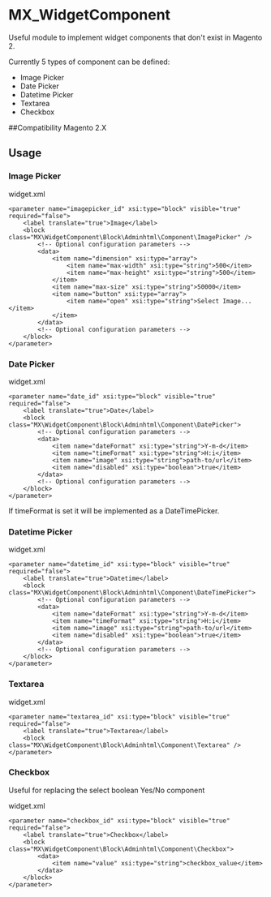 # MX_WidgetComponent
Useful module to implement widget components that don't exist in Magento 2.

Currently 5 types of component can be defined: 
- Image Picker 
- Date Picker
- Datetime Picker
- Textarea
- Checkbox

##Compatibility
Magento 2.X


## Usage

### Image Picker

widget.xml
```
<parameter name="imagepicker_id" xsi:type="block" visible="true" required="false">
    <label translate="true">Image</label>
    <block class="MX\WidgetComponent\Block\Adminhtml\Component\ImagePicker" />
        <!-- Optional configuration parameters -->
        <data>
            <item name="dimension" xsi:type="array">
                <item name="max-width" xsi:type="string">500</item>
                <item name="max-height" xsi:type="string">500</item>
            </item>
            <item name="max-size" xsi:type="string">50000</item>
            <item name="button" xsi:type="array">
                <item name="open" xsi:type="string">Select Image...</item>
            </item>
        </data>
        <!-- Optional configuration parameters -->
    </block>
</parameter>
```

### Date Picker

widget.xml
```
<parameter name="date_id" xsi:type="block" visible="true" required="false">
    <label translate="true">Date</label>
    <block class="MX\WidgetComponent\Block\Adminhtml\Component\DatePicker">
        <!-- Optional configuration parameters -->
        <data>
            <item name="dateFormat" xsi:type="string">Y-m-d</item>
            <item name="timeFormat" xsi:type="string">H:i</item>
            <item name="image" xsi:type="string">path-to/url</item>
            <item name="disabled" xsi:type="boolean">true</item>
        </data>
        <!-- Optional configuration parameters -->
    </block>
</parameter>
```

If timeFormat is set it will be implemented as a DateTimePicker.


### Datetime Picker

widget.xml
```
<parameter name="datetime_id" xsi:type="block" visible="true" required="false">
    <label translate="true">Datetime</label>
    <block class="MX\WidgetComponent\Block\Adminhtml\Component\DateTimePicker">
        <!-- Optional configuration parameters -->
        <data>
            <item name="dateFormat" xsi:type="string">Y-m-d</item>
            <item name="timeFormat" xsi:type="string">H:i</item>
            <item name="image" xsi:type="string">path-to/url</item>
            <item name="disabled" xsi:type="boolean">true</item>
        </data>
        <!-- Optional configuration parameters -->
    </block>
</parameter>
```

### Textarea

widget.xml
```
<parameter name="textarea_id" xsi:type="block" visible="true" required="false">
    <label translate="true">Textarea</label>
    <block class="MX\WidgetComponent\Block\Adminhtml\Component\Textarea" />
</parameter>
```

### Checkbox
Useful for replacing the select boolean Yes/No component

widget.xml
```
<parameter name="checkbox_id" xsi:type="block" visible="true" required="false">
    <label translate="true">Checkbox</label>
    <block class="MX\WidgetComponent\Block\Adminhtml\Component\Checkbox">
        <data>
            <item name="value" xsi:type="string">checkbox_value</item>
        </data>
    </block>
</parameter>
```
